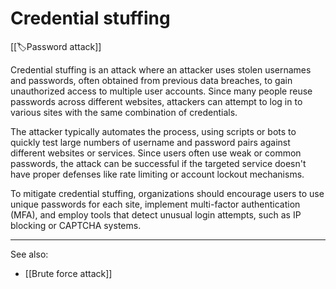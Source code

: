 
# Credential stuffing

[[🏷️Password attack]]

Credential stuffing is an attack where an attacker uses stolen usernames and passwords, often obtained from previous data breaches, to gain unauthorized access to multiple user accounts. Since many people reuse passwords across different websites, attackers can attempt to log in to various sites with the same combination of credentials.

The attacker typically automates the process, using scripts or bots to quickly test large numbers of username and password pairs against different websites or services. Since users often use weak or common passwords, the attack can be successful if the targeted service doesn't have proper defenses like rate limiting or account lockout mechanisms.

To mitigate credential stuffing, organizations should encourage users to use unique passwords for each site, implement multi-factor authentication (MFA), and employ tools that detect unusual login attempts, such as IP blocking or CAPTCHA systems.

---

See also:

- [[Brute force attack]]
